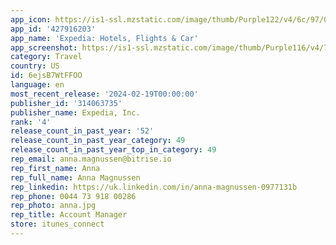 ```yaml
---
app_icon: https://is1-ssl.mzstatic.com/image/thumb/Purple122/v4/6c/97/0b/6c970bc5-3c41-51c5-0ff3-29a4fc3223ac/AppIcon-0-1x_U007epad-0-0-85-220-0.png/1024x1024bb.png
app_id: '427916203'
app_name: 'Expedia: Hotels, Flights & Car'
app_screenshot: https://is1-ssl.mzstatic.com/image/thumb/Purple116/v4/73/80/26/73802676-8d02-1806-298b-99ef95bdd987/4792572c-e680-42bf-8541-ab275bd2a351_US_IPX_OneApp.jpg/1242x2688bb.png
category: Travel
country: US
id: 6ejsB7WtFFOO
language: en
most_recent_release: '2024-02-19T00:00:00'
publisher_id: '314063735'
publisher_name: Expedia, Inc.
rank: '4'
release_count_in_past_year: '52'
release_count_in_past_year_category: 49
release_count_in_past_year_top_in_category: 49
rep_email: anna.magnussen@bitrise.io
rep_first_name: Anna
rep_full_name: Anna Magnussen
rep_linkedin: https://uk.linkedin.com/in/anna-magnussen-0977131b
rep_phone: 0044 73 918 00286
rep_photo: anna.jpg
rep_title: Account Manager
store: itunes_connect
---
```

